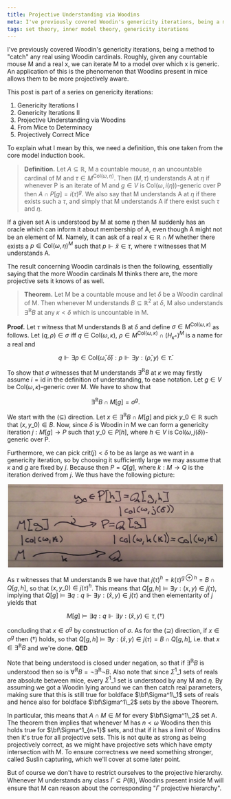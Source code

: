 ```yaml
---
title: Projective Understanding via Woodins
meta: I've previously covered Woodin's genericity iterations, being a method to "catch" any real using Woodin cardinals. Roughly, given any countable mouse M and a real x, we can iterate M to a model over which x is generic. An application of this is the phenomenon that Woodins present in mice allows them to be more projectively aware.
tags: set theory, inner model theory, genericity iterations
---
```


I've previously covered Woodin's genericity iterations, being a method to "catch" any
real using Woodin cardinals. Roughly, given any countable mouse M and a real x, we can
iterate M to a model over which x is generic. An application of this is the phenomenon
that Woodins present in mice allows them to be more projectively aware.

This post is part of a series on genericity iterations:

1. <router-link to="/posts/2016-10-05-genericity-iterations-i">Genericity Iterations I</router-link>
2. <router-link to="/posts/2016-10-19-genericity-iterations-ii">Genericity Iterations II</router-link>
3. Projective Understanding via Woodins
4. <router-link to="/posts/2017-12-29-from-mice-to-determinacy">From Mice to Determinacy</router-link>
5. <router-link to="/posts/2018-01-20-projectively-correct-mice">Projectively Correct Mice</router-link>

To explain what I mean by this, we need a definition, this one taken from the core
model induction book.

> **Definition.** Let $A\subseteq\mathbb R$, M a countable mouse, $\eta$ an uncountable
> cardinal of M and $\tau\in M^{\text{Col}(\omega,\eta)}$. Then $(M,\tau)$ understands
> A at $\eta$ if whenever P is an iterate of M and $g\in V$ is
> $\text{Col}(\omega,i(\eta))$-generic over P then $A\cap P[g]=i(\tau)^g$. We also say
> that M understands A at $\eta$ if there exists such a $\tau$, and simply that M
> understands A if there exist such $\tau$ and $\eta$.

If a given set A is understood by M at some $\eta$ then M suddenly has an oracle which
can inform it about membership of A, even though A might not be an element of M.
Namely, it can ask of a real $x\in\mathbb R\cap M$ whether there exists a
$p\in\text{Col}(\omega,\eta)^M$ such that $p\Vdash \check x\in\tau$, where $\tau$
witnesses that M understands A.

The result concerning Woodin cardinals is then the following, essentially saying that
the more Woodin cardinals M thinks there are, the more projective sets it knows of as
well.

> **Theorem.** Let M be a countable mouse and let $\delta$ be a Woodin cardinal of M.
> Then whenever M understands $B\subseteq\mathbb R^2$ at $\delta$, M also understands
> $\exists^{\mathbb R}B$ at any $\kappa<\delta$ which is uncountable in M.

**Proof.** Let $\tau$ witness that M understands B at $\delta$ and define $\sigma\in
M^{\text{Col}(\omega,\kappa)}$ as follows. Let $(q,\rho)\in\sigma$ iff
$q\in\text{Col}(\omega,\kappa)$, $\rho\in
M^{\text{Col}(\omega,\kappa)}\cap(H_{\kappa^+})^M$ is a name for a real and

$$
q\Vdash\exists p\in\text{Col}(\check\omega,\check\delta): p\Vdash\exists
y:(\check\rho,y)\in\check\tau.
$$

To show that $\sigma$ witnesses that M understands $\exists^{\mathbb R}B$ at $\kappa$
we may firstly assume $i=\text{id}$ in the definition of understanding, to ease
notation. Let $g\in V$ be $\text{Col}(\omega,\kappa)$-generic over M. We have to show
that

$$ \exists^{\mathbb R}B\cap M[g]=\sigma^g. $$

We start with the $(\subseteq)$ direction. Let $x\in\exists^{\mathbb R}B\cap M[g]$ and
pick $y\_0\in\mathbb R$ such that $(x,y\_0)\in B$. Now, since $\delta$ is Woodin in M we
can form a genericity iteration $j:M[g]\to P$ such that $y\_0\in P[h]$, where $h\in V$
is $\text{Col}(\omega,j(\delta))$-generic over P.

Furthermore, we can pick $\text{crit}(j)<\delta$ to be as large as we want in a
genericity iteration, so by choosing it sufficiently large we may assume that $\kappa$
and $g$ are fixed by $j$. Because then $P=Q[g]$, where $k:M\to Q$ is the iteration
derived from $j$. We thus have the following picture:

<center>
  <img src="/src/assets/img/projective-understanding-via-woodins.webp" style="width: min(500px, 100%);" />
</center>

As $\tau$ witnesses that M understands B we have that $j(\tau)^h=k(\tau)^{g\oplus
h}=B\cap Q[g,h]$, so that $(x,y\_0)\in j(\tau)^h$. This means that $Q[g,h]\models
\exists y:(x,y)\in j(\tau)$, implying that $Q[g]\models\exists q:q\Vdash\exists
y:(\check x,y)\in j(\tau)$ and then elementarity of $j$ yields that

$$
M[g]\models\exists q:q\Vdash\exists y:(\check x,y)\in\tau, (\dagger)
$$

concluding that $x\in\sigma^g$ by construction of $\sigma$. As for the $(\supseteq)$
direction, if $x\in\sigma^g$ then $(\dagger)$ holds, so that $Q[g,h]\models\exists
y:(\check x,y)\in j(\tau)=B\cap Q[g,h]$, i.e. that $x\in\exists^{\mathbb R}B$ and we're
done. **QED**

Note that being understood is closed under negation, so that if $\exists^{\mathbb R}B$
is understood then so is $\forall^{\mathbb R}B=\lnot\exists^{\mathbb R}\lnot B$. Also
note that since $\Sigma^1\_1$ sets of reals are absolute between mice, every
$\Sigma^1\_1$ set is understood by any M and $\eta$. By assuming we got a Woodin lying
around we can then catch real parameters, making sure that this is still true for
boldface $\bf\Sigma^1\_1$ sets of reals and hence also for boldface $\bf\Sigma^1\_2$
sets by the above Theorem.

In particular, this means that $A\cap M\in M$ for every $\bf\Sigma^1\_2$ set A. The
theorem then implies that whenever M has $n<\omega$ Woodins then this holds true for
$\bf\Sigma^1_{n+1}$ sets, and that if it has a limit of Woodins then it's true for all
projective sets. This is not quite as strong as being projectively correct, as we might
have projective sets which have empty intersection with M. To ensure correctness we
need something stronger, called Suslin capturing, which we'll cover at some later
point.

But of course we don't have to restrict ourselves to the projective hierarchy. Whenever
M understands any class $\Gamma\subseteq P(\mathbb R)$, Woodins present inside M will
ensure that M can reason about the corresponding "$\Gamma$ projective hierarchy".
